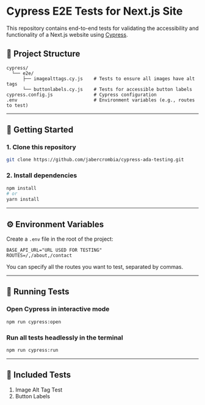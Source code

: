 # Cypress E2E Tests for Next.js Site

This repository contains end-to-end tests for validating the accessibility and functionality of a Next.js website using [Cypress](https://www.cypress.io/).

## 📁 Project Structure

```
cypress/
  └── e2e/
      ├── imagealttags.cy.js    # Tests to ensure all images have alt tags
      └── buttonlabels.cy.js    # Tests for accessible button labels
cypress.config.js               # Cypress configuration
.env                            # Environment variables (e.g., routes to test)
```

---

## 🚀 Getting Started

### 1. Clone this repository

```bash
git clone https://github.com/jabercrombia/cypress-ada-testing.git
```

### 2. Install dependencies

```bash
npm install
# or
yarn install
```

---

## ⚙️ Environment Variables

Create a `.env` file in the root of the project:

```
BASE_API_URL="URL USED FOR TESTING"
ROUTES=/,/about,/contact
```

You can specify all the routes you want to test, separated by commas.

---

## 🧪 Running Tests

### Open Cypress in interactive mode

```bash
npm run cypress:open
```

### Run all tests headlessly in the terminal

```bash
npm run cypress:run
```

---

## 🧼 Included Tests

1. Image Alt Tag Test
2. Button Labels

